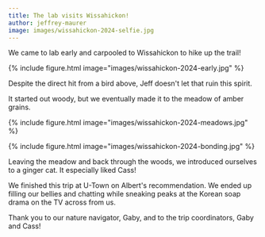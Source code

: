 ```yaml
---
title: The lab visits Wissahickon!
author: jeffrey-maurer
image: images/wissahickon-2024-selfie.jpg
---
```


We came to lab early and carpooled to Wissahickon to hike up the trail!

{%
    include figure.html 
    image="images/wissahickon-2024-early.jpg"
%}

Despite the direct hit from a bird above, Jeff doesn't let that ruin this spirit.

It started out woody, but we eventually made it to the meadow of amber grains.

{%
    include figure.html 
    image="images/wissahickon-2024-meadows.jpg"
%}

{%
    include figure.html 
    image="images/wissahickon-2024-bonding.jpg"
%}

Leaving the meadow and back through the woods, we introduced ourselves to a ginger cat. It especially liked Cass!

We finished this trip at U-Town on Albert's recommendation. We ended up filling our bellies and chatting while sneaking peaks at the Korean soap drama on the TV across from us.

Thank you to our nature navigator, Gaby, and to the trip coordinators, Gaby and Cass!
